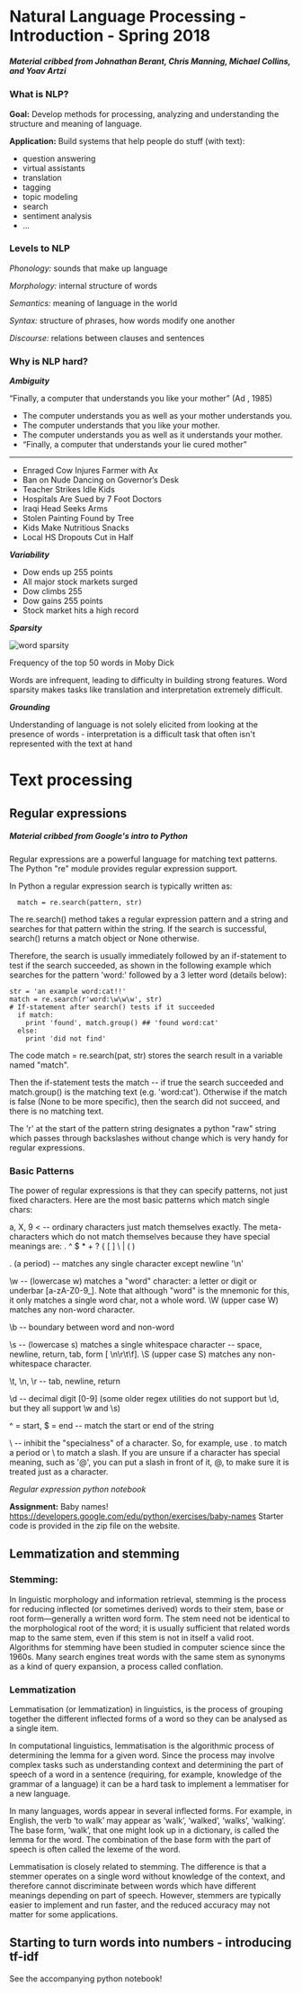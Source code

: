 # Natural Language Processing - Introduction - Spring 2018
##### Material cribbed from Johnathan Berant, Chris Manning, Michael Collins, and Yoav Artzi 

### What is NLP?

**Goal:** Develop methods for processing, analyzing and understanding the structure and meaning of language.

**Application:** Build systems that help people do stuff (with text):
- question answering
- virtual assistants
- translation
- tagging
- topic modeling
- search
- sentiment analysis
- ...

### Levels to NLP

*Phonology:* sounds that make up language

*Morphology:* internal structure of words

*Semantics:* meaning of language in the world

*Syntax:* structure of phrases, how words modify one another

*Discourse:* relations between clauses and sentences

### Why is NLP hard?
***Ambiguity***

“Finally, a computer that understands you like your mother”
(Ad , 1985)
- The computer understands you as well as your mother understands you.
- The computer understands that you like your mother.
- The computer understands you as well as it understands your mother.
- “Finally, a computer that understands your lie cured mother”
----
- Enraged Cow Injures Farmer with Ax
- Ban on Nude Dancing on Governor’s Desk
- Teacher Strikes Idle Kids
- Hospitals Are Sued by 7 Foot Doctors
- Iraqi Head Seeks Arms
- Stolen Painting Found by Tree
- Kids Make Nutritious Snacks
- Local HS Dropouts Cut in Half

***Variability***

- Dow ends up 255 points
- All major stock markets surged
- Dow climbs 255
- Dow gains 255 points
- Stock market hits a high record

***Sparsity***

![word sparsity](http://www.inf.ed.ac.uk/teaching/courses/inf1-cg/lectures/23/word_unigram.png)

Frequency of the top 50 words in Moby Dick

Words are infrequent, leading to difficulty in building strong features. Word sparsity makes tasks like translation and interpretation extremely difficult.

***Grounding***

Understanding of language is not solely elicited from looking at the presence of words - interpretation is a difficult task that often isn't represented with the text at hand

# Text processing
## Regular expressions
##### Material cribbed from Google's intro to Python

Regular expressions are a powerful language for matching text patterns. The Python "re" module provides regular expression support.

In Python a regular expression search is typically written as:
```
  match = re.search(pattern, str)
```

The re.search() method takes a regular expression pattern and a string and searches for that pattern within the string. If the search is successful, search() returns a match object or None otherwise. 

Therefore, the search is usually immediately followed by an if-statement to test if the search succeeded, as shown in the following example which searches for the pattern 'word:' followed by a 3 letter word (details below):
```
str = 'an example word:cat!!'
match = re.search(r'word:\w\w\w', str)
# If-statement after search() tests if it succeeded
  if match:                      
    print 'found', match.group() ## 'found word:cat'
  else:
    print 'did not find'
```

The code match = re.search(pat, str) stores the search result in a variable named "match". 

Then the if-statement tests the match -- if true the search succeeded and match.group() is the matching text (e.g. 'word:cat'). Otherwise if the match is false (None to be more specific), then the search did not succeed, and there is no matching text.

The 'r' at the start of the pattern string designates a python "raw" string which passes through backslashes without change which is very handy for regular expressions.

### Basic Patterns

The power of regular expressions is that they can specify patterns, not just fixed characters. Here are the most basic patterns which match single chars:

   a, X, 9 < -- ordinary characters just match themselves exactly. The meta-characters which do not match themselves because they have special meanings are: . ^ $ * + ? { [ ] \ | ( )
   
   . (a period) -- matches any single character except newline '\n'
    
   \w -- (lowercase w) matches a "word" character: a letter or digit or underbar [a-zA-Z0-9_]. Note that although "word" is the mnemonic for this, it only matches a single word char, not a whole word. \W (upper case W) matches any non-word character.
    
   \b -- boundary between word and non-word
    
   \s -- (lowercase s) matches a single whitespace character -- space, newline, return, tab, form [ \n\r\t\f]. \S (upper case S) matches any non-whitespace character.
    
   \t, \n, \r -- tab, newline, return
    
   \d -- decimal digit [0-9] (some older regex utilities do not support but \d, but they all support \w and \s)
    
   ^ = start, $ = end -- match the start or end of the string
    
   \ -- inhibit the "specialness" of a character. So, for example, use \. to match a period or \\ to match a slash. If you are unsure if a character has special meaning, such as '@', you can put a slash in front of it, \@, to make sure it is treated just as a character. 

*Regular expression python notebook*

**Assignment:** Baby names! https://developers.google.com/edu/python/exercises/baby-names
Starter code is provided in the zip file on the website.

## Lemmatization and stemming

### Stemming:

In linguistic morphology and information retrieval, stemming is the process for reducing inflected (or sometimes derived) words to their stem, base or root form—generally a written word form. The stem need not be identical to the morphological root of the word; it is usually sufficient that related words map to the same stem, even if this stem is not in itself a valid root. Algorithms for stemming have been studied in computer science since the 1960s. Many search engines treat words with the same stem as synonyms as a kind of query expansion, a process called conflation.

### Lemmatization

Lemmatisation (or lemmatization) in linguistics, is the process of grouping together the different inflected forms of a word so they can be analysed as a single item.

In computational linguistics, lemmatisation is the algorithmic process of determining the lemma for a given word. Since the process may involve complex tasks such as understanding context and determining the part of speech of a word in a sentence (requiring, for example, knowledge of the grammar of a language) it can be a hard task to implement a lemmatiser for a new language.

In many languages, words appear in several inflected forms. For example, in English, the verb ‘to walk’ may appear as ‘walk’, ‘walked’, ‘walks’, ‘walking’. The base form, ‘walk’, that one might look up in a dictionary, is called the lemma for the word. The combination of the base form with the part of speech is often called the lexeme of the word.

Lemmatisation is closely related to stemming. The difference is that a stemmer operates on a single word without knowledge of the context, and therefore cannot discriminate between words which have different meanings depending on part of speech. However, stemmers are typically easier to implement and run faster, and the reduced accuracy may not matter for some applications.


## Starting to turn words into numbers - introducing tf-idf
See the accompanying python notebook!
